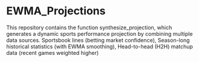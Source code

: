 # EWMA_Projections
This repository contains the function synthesize_projection, which generates a dynamic sports performance projection by combining multiple data sources. Sportsbook lines (betting market confidence), Season-long historical statistics (with EWMA smoothing), Head-to-head (H2H) matchup data (recent games weighted higher)
